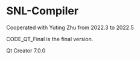 # SNL-Compiler
Cooperated with Yuting Zhu from 2022.3 to 2022.5  

CODE_QT_Final is the final version.  

Qt Creator 7.0.0
